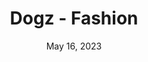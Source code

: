 ---
layout: gba
title: "Dogz - Fashion"
categories:
 - approved
 - gba
 - universal
 - safe
tags:
- animals
- dogz
date: May 16, 2023
permalink: /games/dogz-fashion/play/details
publisher: Ubisoft
id: dogz-fashion
---